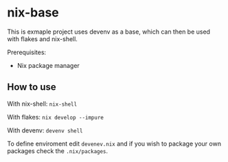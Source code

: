 # nix-base

This is exmaple project uses devenv as a base, which can then be used with flakes and nix-shell.

Prerequisites:

- Nix package manager

## How to use

With nix-shell: ```nix-shell```

With flakes: ```nix develop --impure```

With devenv: ```devenv shell```

To define enviroment edit `devenev.nix` and if you wish to package your own packages check the ```.nix/packages```.